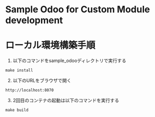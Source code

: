 # Sample Odoo for Custom Module development

# ローカル環境構築手順
1. 以下のコマンドをsample_odooディレクトリで実行する
```
make install
```

2. 以下のURLをブラウザで開く
```
http://localhost:8070
```

3. 2回目のコンテナの起動は以下のコマンドを実行する
```
make build
```
